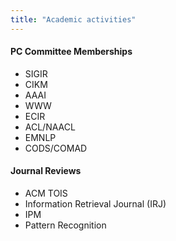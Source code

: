 ```yaml
---
title: "Academic activities"
---
```


#### PC Committee Memberships

 - SIGIR 
 - CIKM
 - AAAI
 - WWW
 - ECIR
 - ACL/NAACL
 - EMNLP
 - CODS/COMAD

#### Journal Reviews
- ACM TOIS
- Information Retrieval Journal (IRJ)
- IPM
- Pattern Recognition

